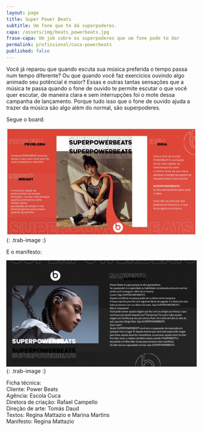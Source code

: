 ```yaml
---
layout: page
title: Super Power Beats
subtitle: Um fone que te dá superpoderes.
capa: /assets/img/beats_powerbeats.jpg
frase-capa: Um job sobre os superpoderes que um fone pode te dar
permalink: profissional/cuca-powerbeats
published: false
---
```


Você já reparou que quando escuta sua música preferida o tempo passa num tempo diferente? Ou que quando você faz exercícios ouvindo algo animado seu potêncial é maior? Essas e outras tantas sensações que a música te passa quando o fone de ouvido te permite escutar o que você quer escutar, de maneira clara e sem interrupções foi o mote dessa campanha de lançamento. Porque tudo isso que o fone de ouvido ajuda a trazer da música são algo além do normal, são superpoderes.  

Segue o board:  

![imagem com fundo vermelho. Com o título Suoer power beats. No centro a foto de uma mulher oriental usando roupas de ginastica, os fones powerbeats e uma capa da mesma cor do fundo do board com o símbolo do produto.'](/assets/img/board_beats.png){: .trab-image :}  

E o manifesto:  

![imagem com fundo preto. Um homem de lado usando o fone.'](/assets/img/beats_manifesto.png){: .trab-image :}  

Ficha técnica:    
Cliente: Power Beats  
Agência: Escola Cuca  
Diretora de criação: Rafael Campello    
Direção de arte: Tomás Daud    
Textos: Regina Mattazio e Marina Martins  
Manifesto: Regina Mattazio
